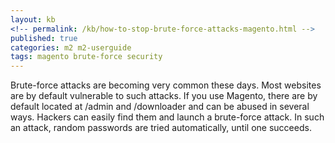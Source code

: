 ```yaml
---
layout: kb
<!-- permalink: /kb/how-to-stop-brute-force-attacks-magento.html -->
published: true
categories: m2 m2-userguide
tags: magento brute-force security
---
```


Brute-force attacks are becoming very common these days. Most websites are by default vulnerable to such attacks. 
If you use Magento, there are by default located at /admin and /downloader and can be abused in several ways. Hackers can easily find them and launch a brute-force attack. In such an attack, random passwords are tried automatically, until one succeeds.